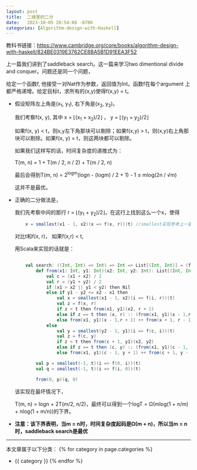 ```yaml
---
layout: post
title:  二维里的二分
date:   2023-10-05 20:54:08 -0700
categories: [Algorithm-design-with-Haskell]
---
```


教科书链接：<https://www.cambridge.org/core/books/algorithm-design-with-haskell/824BE0319E3762CE8BA5B1D91EEA3F52>

上一篇我们讲到了saddleback search。这一篇来学习two dimentional divide and conquer。问题还是同一个问题，

给定一个函数f, 他接受一对Nat作为参数，返回值为Int。函数f在每个argument 上都严格递增。给定目标t，求所有的(x,y)使得f(x,y) = t。

- 假设矩阵左上角是(x<sub>1</sub>, y<sub>1</sub>), 右下角是(x<sub>2</sub>, y<sub>2</sub>)。

    我们考察f(x, y), 其中 x = &#x230A;(x<sub>1</sub> + x<sub>2</sub>)/2&#x230B; ， y = &#x230A;(y<sub>1</sub> + y<sub>2</sub>)/2&#x230B;

    如果f(x, y) &lt; t，则x,y左下角那块可以剔除；如果f(x,y) &gt; t，则(x,y)右上角那块可以剔除。如果f(x, y) = t，则这两块都可以剔除。

    如果我们这样写的话，时间复杂度的递推式为：

    T(m, n) = 1 + T(m / 2, n / 2) + T(m / 2, n)

    最后会得到T(m, n) = 2<sup>logm</sup>(logn - (logm) / 2 + 1) - 1 &le; mlog(2n / &radic;m)

    这并不是最优。

- 正确的二分做法是，

    我们先考察中间的那行 r = &#x230A;(y<sub>1</sub> + y<sub>2</sub>)/2&#x230B;，在这行上找到这么一个x，使得

    ```scala
        x = smallest(x1 - 1, x2)(x => f(x, r))(t) //smallest实现参考上一篇
    ```

    对比t和f(x, r)， 如果f(x,r) &lt; t, 

    用Scala来实现的话就是：

    ```scala
        
        val search: ((Int, Int) => Int) => Int => List[(Int, Int)] = (f: (Int, Int) => Int) => t =>
            def from(x1: Int, y1: Int)(x2: Int, y2: Int): List[(Int, Int)] = 
                val c = (x1 + x2) / 2
                val r = (y1 + y2) / 2
                if (x1 > x2 || y1 < y2) then Nil
                else if y1 - y2 <= x2 - x1 then
                    val x = smallest(x1 - 1, x2)(i => f(i, r))(t)
                    val z = f(x, r)
                    if z < t then from(x1, y1)(x2, r + 1)
                    else if z == t then (x, r) :: (from(x1, y1)(x - 1,r + 1) ++ from(x + 1, r - 1)(x2, y2))
                    else from(x1, y1)(x - 1,r + 1) ++ from(x + 1, r - 1)(x2, y2)
                else
                    val y = smallest(y2 - 1, y1)(i => f(c, i))(t)
                    val z = f(c, y)
                    if z < t then from(c + 1, y1)(x2, y2)
                    else if z == t then (c, y) :: (from(x1, y1)(c - 1, y + 1) ++ from(c + 1, y - 1)(x2, y2))
                    else from(x1, y1)(c - 1, y + 1) ++ from(c + 1, y - 1)(x2, y2)

            val p = smallest(-1, t)(i => f(0, i))(t)
            val q = smallest(-1, t)(i => f(i, 0))(t)

            from(0, p)(q, 0)
    ```

    该实现在最坏情况下，

    T(m, n) = logn + 2T(m/2, n/2)，最终可以得到一个logT = &Omega;(mlog(1 + n/m) + nlog(1 + m/n))的下界。

- **注意：该下界表明，当m = n时，时间复杂度起码是&Omega;(m + n)，所以当m = n时，saddleback search是最优**
---
本文章属于以下分类：
{% for category in page.categories %}
- {{ category }}
{% endfor %}